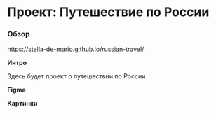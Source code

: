 # Проект: Путешествие по России

### Обзор
https://stella-de-mario.github.io/russian-travel/

**Интро**

Здесь будет проект о путешествии по России.


**Figma**


**Картинки**

